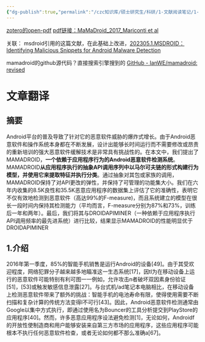 ```yaml
---
{"dg-publish":true,"permalink":"/czc知识库/硕士研究生/科研/1-文献阅读笔记/1-恶意代码经典论文/MAMADROID：Detecting Android Malware by Building Markov Chains of Behavioral Models/","dgPassFrontmatter":true,"created":"2024-06-18T17:45:27.012+08:00","updated":"2024-12-08T12:30:21.205+08:00"}
---
```



[zotero的open-pdf](zotero://open-pdf/library/items/8K4TRWNZ)
[pdf链接：MaMaDroid_2017_Mariconti et al](MaMaDroid_2017_Mariconti%20et%20al.pdf)

关联：
msdroid引用的这篇文献，在此基础上改进，[202305.1.MSDROID：Identifying Malicious Snippets for Android Malware Detection](202305.1.MSDROID：Identifying%20Malicious%20Snippets%20for%20Android%20Malware%20Detection.md)


mamadroid的github源代码？直接搜索引擎搜到的
[GitHub - IanWE/mamadroid: revised](https://github.com/IanWE/mamadroid)


# 文章翻译
## 摘要
Android平台的普及导致了针对它的恶意软件威胁的爆炸式增长。由于Android恶意软件和操作系统本身都在不断发展，设计出能够长时间运行而不需要修改或昂责的重新培训的强大恶意软件缓解技术是非常具有挑战性的。在本文中，我们提出了MAMADROID，**一个依赖于应用程序行为的Android恶意软件检测系统**。MAMADROID**从应用程序执行的抽象API调用序列中以马尔可夫链的形式构建行为模型，并使用它来提取特征并执行分类**。通过抽象对其包或家族的调用，MAMADROID保持了对API更改的弹性，并保持了可管理的功能集大小。我们在六年内收集的8.5K良性和35.5K恶意应用程序的数据集上评估了它的准确性，表明它不仅有效地检测到恶意软件（高达99%的F-measure)，而且系统建立的模型在很长一段时间内保持其检测能力（平均而言，F-measure分别为87%和73%，训练后一年和两年）。最后，我们将其与DROIDAPIMINER（一种依赖于应用程序执行API调用频率的最先进系统）进行比较，结果显示MAMADROID的性能明显优于DROIDAPIMINER
## 1.介绍
2016年第一季度，85%的智能手机销售是运行Android的设备[49]。由于其受欢迎程度，网络犯罪分子越来越多地瞄准这一生态系统[17]，因tl为在移动设备上运行的恶意软件可能特别有利可图一一例如，允许攻击n者破坏双因素身份验证[51]，[53]或触发敏感信息泄露[27]。与台式机/ad笔记本电脑相比，在移动设备上检测恶意软件带来了额外的挑战：智能手机的电池寿命有限，使得使用需要不断扫描和复杂计算的传统方法变得I不可行[43]。因此，Android恶意软件检测通常由Google以集中方式执行，即通过使用名为Bouncer的工具分析提交到PlayStore的应用程序[40]。然而，许多恶意应用程序设法避免检测[1]，无论如何，Androidf的开放性使制造商和用户能够安装来自第三方市场的应用程序，这些应用程序可能根本不执行任何恶意软件检查，或者无论如何都不那么准确a[67]。








